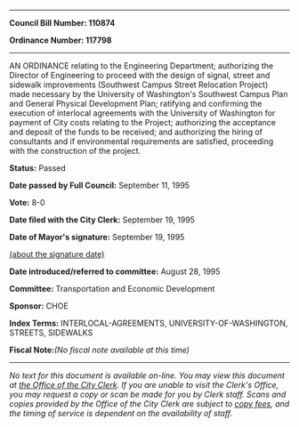 

********

**Council Bill Number: 110874**
   
**Ordinance Number: 117798**
********

 AN ORDINANCE relating to the Engineering Department; authorizing the Director of Engineering to proceed with the design of signal, street and sidewalk improvements (Southwest Campus Street Relocation Project) made necessary by the University of Washington's Southwest Campus Plan and General Physical Development Plan; ratifying and confirming the execution of interlocal agreements with the University of Washington for payment of City costs relating to the Project; authorizing the acceptance and deposit of the funds to be received; and authorizing the hiring of consultants and if environmental requirements are satisfied, proceeding with the construction of the project.

**Status:** Passed
   
**Date passed by Full Council:** September 11, 1995
   
**Vote:** 8-0
   
**Date filed with the City Clerk:** September 19, 1995
   
**Date of Mayor's signature:** September 19, 1995
   
[(about the signature date)](/~public/approvaldate.htm)
   
   
   
**Date introduced/referred to committee:** August 28, 1995
   
**Committee:** Transportation and Economic Development
   
**Sponsor:** CHOE
   
   
**Index Terms:** INTERLOCAL-AGREEMENTS, UNIVERSITY-OF-WASHINGTON, STREETS, SIDEWALKS

**Fiscal Note:**_(No fiscal note available at this time)_
********

_No text for this document is available on-line. You may view this document at [the Office of the City Clerk](http://www.seattle.gov/leg/clerk/contactUs.htm). If you are unable to visit the Clerk's Office, you may request a copy or scan be made for you by Clerk staff. Scans and copies provided by the Office of the City Clerk are subject to [copy fees](http://clerk.seattle.gov/~public/clerkfees.htm), and the timing of service is dependent on the availability of staff._

